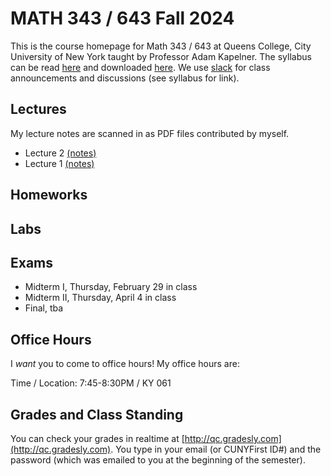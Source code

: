 # MATH 343 / 643 Fall 2024

This is the course homepage for Math 343 / 643 at Queens College, City University of New York taught by Professor Adam Kapelner. The syllabus can be read [here](https://github.com/kapelner/QC_MATH_343_Spring_2024/blob/main/syllabus/syllabus.pdf) and downloaded [here](https://raw.githubusercontent.com/kapelner/QC_MATH_343_Spring_2024/main/syllabus/syllabus.pdf). We use [slack](https://slack.com/) for class announcements and discussions (see syllabus for link).


## Lectures

My lecture notes are scanned in as PDF files contributed by myself.

<!--
* Lecture 23 [(notes)](https://github.com/kapelner/QC_MATH_343_Spring_2024/blob/main/lectures/lec23.pdf)
* Lecture 22 [(notes)](https://github.com/kapelner/QC_MATH_343_Spring_2024/blob/main/lectures/lec22.pdf)
* Lecture 21 [(notes)](https://github.com/kapelner/QC_MATH_343_Spring_2024/blob/main/lectures/lec21.pdf)
* Lecture 20 [(notes)](https://github.com/kapelner/QC_MATH_343_Spring_2024/blob/main/lectures/lec20.pdf)
* Lecture 19 [(notes)](https://github.com/kapelner/QC_MATH_343_Spring_2024/blob/main/lectures/lec19.pdf)
* Lecture 18 [(notes)](https://github.com/kapelner/QC_MATH_343_Spring_2024/blob/main/lectures/lec18.pdf)
* Lecture 17 [(notes)](https://github.com/kapelner/QC_MATH_343_Spring_2024/blob/main/lectures/lec17.pdf)
* Lecture 16 [(notes)](https://github.com/kapelner/QC_MATH_343_Spring_2024/blob/main/lectures/lec16.pdf)
* Lecture 15 [(notes)](https://github.com/kapelner/QC_MATH_343_Spring_2024/blob/main/lectures/lec15.pdf)
* Lecture 14 [(notes)](https://github.com/kapelner/QC_MATH_343_Spring_2024/blob/main/lectures/lec14.pdf)
* Lecture 13 [(notes)](https://github.com/kapelner/QC_MATH_343_Spring_2024/blob/main/lectures/lec13.pdf)
* Lecture 12 [(notes)](https://github.com/kapelner/QC_MATH_343_Spring_2024/blob/main/lectures/lec12.pdf)
* Lecture 11 [(notes)](https://github.com/kapelner/QC_MATH_343_Spring_2024/blob/main/lectures/lec11.pdf)
* Lecture 10 [(notes)](https://github.com/kapelner/QC_MATH_343_Spring_2024/blob/main/lectures/lec10.pdf)
* Lecture 9 [(notes)](https://github.com/kapelner/QC_MATH_343_Spring_2024/blob/main/lectures/lec09.pdf)
* Lecture 8 [(notes)](https://github.com/kapelner/QC_MATH_343_Spring_2024/blob/main/lectures/lec08.pdf)
* Lecture 7 [(notes)](https://github.com/kapelner/QC_MATH_343_Spring_2024/blob/main/lectures/lec07.pdf)
* Lecture 6 [(notes)](https://github.com/kapelner/QC_MATH_343_Spring_2024/blob/main/lectures/lec06.pdf)
* Lecture 5 [(notes)](https://github.com/kapelner/QC_MATH_343_Spring_2024/blob/main/lectures/lec05.pdf)
* Lecture 4 [(notes)](https://github.com/kapelner/QC_MATH_343_Spring_2024/blob/main/lectures/lec04.pdf)
* Lecture 3 [(notes)](https://github.com/kapelner/QC_MATH_343_Spring_2024/blob/main/lectures/lec03.pdf)-->
* Lecture 2 [(notes)](https://github.com/kapelner/QC_MATH_343_Spring_2024/blob/main/lectures/lec02.pdf)
* Lecture 1 [(notes)](https://github.com/kapelner/QC_MATH_343_Spring_2024/blob/main/lectures/lec01.pdf)


## Homeworks

<!--
* Homework 9 [(download)](https://github.com/kapelner/QC_MATH_343_Spring_2024/blob/main/homeworks/hw09/hw09.pdf?raw=true) [(view)](https://github.com/kapelner/QC_MATH_343_Spring_2024/blob/main/homeworks/hw09/hw09.pdf) (due 12/12)
* Homework 8 [(download)](https://github.com/kapelner/QC_MATH_343_Spring_2024/blob/main/homeworks/hw08/hw08.pdf?raw=true) [(view)](https://github.com/kapelner/QC_MATH_343_Spring_2024/blob/main/homeworks/hw08/hw08.pdf) (due 12/2)
* Homework 7 [(download)](https://github.com/kapelner/QC_MATH_343_Spring_2024/blob/main/homeworks/hw07/hw07.pdf?raw=true) [(view)](https://github.com/kapelner/QC_MATH_343_Spring_2024/blob/main/homeworks/hw07/hw07.pdf) (not officially due)
* Homework 6 [(download)](https://github.com/kapelner/QC_MATH_343_Spring_2024/blob/main/homeworks/hw06/hw06.pdf?raw=true) [(view)](https://github.com/kapelner/QC_MATH_343_Spring_2024/blob/main/homeworks/hw06/hw06.pdf) (due 12/4)
* Homework 5 [(download)](https://github.com/kapelner/QC_MATH_343_Spring_2024/blob/main/homeworks/hw05/hw05.pdf?raw=true) [(view)](https://github.com/kapelner/QC_MATH_343_Spring_2024/blob/main/homeworks/hw05/hw05.pdf) (due 11/16)
* Homework 4 [(download)](https://github.com/kapelner/QC_MATH_343_Spring_2024/blob/main/homeworks/hw04/hw04.pdf?raw=true) [(view)](https://github.com/kapelner/QC_MATH_343_Spring_2024/blob/main/homeworks/hw04/hw04.pdf) (due 11/2)
* Homework 3 [(download)](https://github.com/kapelner/QC_MATH_343_Spring_2024/blob/main/homeworks/hw03/hw03.pdf?raw=true) [(view)](https://github.com/kapelner/QC_MATH_343_Spring_2024/blob/main/homeworks/hw03/hw03.pdf) (due 10/8)
* Homework 2 [(download)](https://github.com/kapelner/QC_MATH_343_Spring_2024/blob/main/homeworks/hw02/hw02.pdf?raw=true) [(view)](https://github.com/kapelner/QC_MATH_343_Spring_2024/blob/main/homeworks/hw02/hw02.pdf) (due 9/20)
* Homework 1 [(download)](https://github.com/kapelner/QC_MATH_343_Spring_2024/blob/main/homeworks/hw01/hw01.pdf?raw=true) [(view)](https://github.com/kapelner/QC_MATH_343_Spring_2024/blob/main/homeworks/hw01/hw01.pdf) (due 9/9)-->

## Labs

<!--
* [(Lab 10, *not* due)](https://github.com/kapelner/QC_MATH_343_Spring_2024/blob/master/labs/lab10.Rmd)
* [(Lab 9, due 5/12)](https://github.com/kapelner/QC_MATH_343_Spring_2024/blob/master/labs/lab09.Rmd)
* [(Lab 8, due 5/3)](https://github.com/kapelner/QC_MATH_343_Spring_2024/blob/master/labs/lab08.Rmd)
* [(Lab 7, due 4/24)](https://github.com/kapelner/QC_MATH_343_Spring_2024/blob/master/labs/lab07.Rmd)
* [(Lab 6, due 4/10)](https://github.com/kapelner/QC_MATH_343_Spring_2024/blob/master/labs/lab06.Rmd)
* [(Lab 5, due 4/3)](https://github.com/kapelner/QC_MATH_343_Spring_2024/blob/master/labs/lab05.Rmd)
* [(Midterm I Review Lab, *not* due)](https://github.com/kapelner/QC_MATH_343_Spring_2024/blob/master/labs/midterm1review.Rmd)
* [Lab 4, due 3/13](https://github.com/kapelner/QC_MATH_343_Spring_2024/blob/master/labs/lab04.Rmd)
* [Lab 3, due 3/06](https://github.com/kapelner/QC_MATH_343_Spring_2024/blob/master/labs/lab03.Rmd)
* [Lab 2, due 2/24](https://github.com/kapelner/QC_MATH_343_Spring_2024/blob/master/labs/lab02.Rmd) 
* Lab 1, due 2/13 [(R language)](https://github.com/kapelner/QC_MATH_343_Spring_2024/blob/master/labs/lab01.Rmd) -->

## Exams

* Midterm I, Thursday, February 29 in class
* Midterm II, Thursday, April 4 in class
* Final, tba

## Office Hours

I *want* you to come to office hours! My office hours are:

Time / Location: 7:45-8:30PM / KY 061

## Grades and Class Standing

You can check your grades in realtime at [http://qc.gradesly.com](http://qc.gradesly.com). You type in your email (or CUNYFirst ID#) and the password (which was emailed to you at the beginning of the semester).

